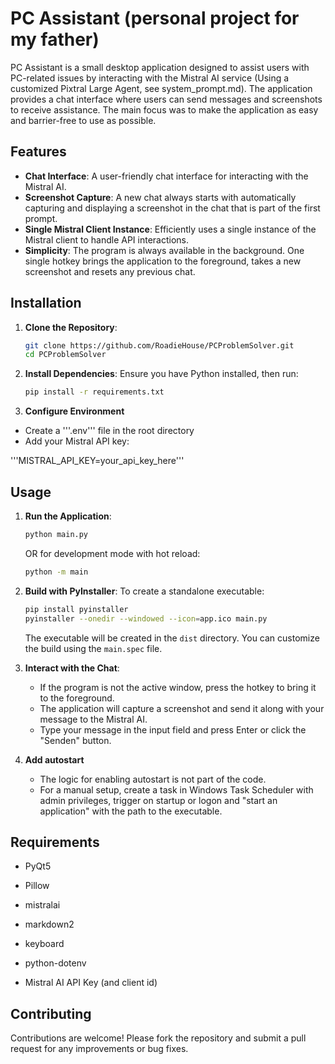 # PC Assistant (personal project for my father)

PC Assistant is a small desktop application designed to assist users with PC-related issues by interacting with the Mistral AI service (Using a customized Pixtral Large Agent, see system_prompt.md). The application provides a chat interface where users can send messages and screenshots to receive assistance. The main focus was to make the application as easy and barrier-free to use as possible.

## Features

- **Chat Interface**: A user-friendly chat interface for interacting with the Mistral AI.
- **Screenshot Capture**: A new chat always starts with automatically capturing and displaying a screenshot in the chat that is part of the first prompt.
- **Single Mistral Client Instance**: Efficiently uses a single instance of the Mistral client to handle API interactions.
- **Simplicity**: The program is always available in the background. One single hotkey brings the application to the foreground, takes a new screenshot and resets any previous chat.

## Installation

1. **Clone the Repository**:
   ```bash
   git clone https://github.com/RoadieHouse/PCProblemSolver.git
   cd PCProblemSolver
   ```

2. **Install Dependencies**:
   Ensure you have Python installed, then run:
   ```bash
   pip install -r requirements.txt
   ```
3. **Configure Environment**
- Create a '''.env''' file in the root directory
- Add your Mistral API key:

'''MISTRAL_API_KEY=your_api_key_here'''

## Usage

1. **Run the Application**:
   ```bash
   python main.py
   ```
   
   OR for development mode with hot reload:
   ```bash
   python -m main
   ```

2. **Build with PyInstaller**:
   To create a standalone executable:
   ```bash
   pip install pyinstaller
   pyinstaller --onedir --windowed --icon=app.ico main.py
   ```
   
   The executable will be created in the `dist` directory. You can customize the build using the `main.spec` file.

3. **Interact with the Chat**:
   - If the program is not the active window, press the hotkey to bring it to the foreground.
   - The application will capture a screenshot and send it along with your message to the Mistral AI.
   - Type your message in the input field and press Enter or click the "Senden" button.

4. **Add autostart**
   - The logic for enabling autostart is not part of the code.
   - For a manual setup, create a task in Windows Task Scheduler with admin privileges, trigger on startup or logon and "start an application" with the path to the executable.

## Requirements

- PyQt5
- Pillow
- mistralai
- markdown2
- keyboard
- python-dotenv

- Mistral AI API Key (and client id)

## Contributing

Contributions are welcome! Please fork the repository and submit a pull request for any improvements or bug fixes.
